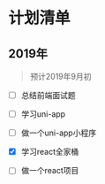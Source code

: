 # 计划清单

## 2019年

> 预计2019年9月初

- [ ] 总结前端面试题
- [ ] 学习uni-app
- [ ] 做一个uni-app小程序
- [x] 学习react全家桶
- [ ] 做一个react项目

